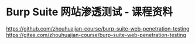 # Burp Suite 网站渗透测试 - 课程资料

https://github.com/zhouhuajian-course/burp-suite-web-penetration-testing  
https://gitee.com/zhouhuajian-course/burp-suite-web-penetration-testing


